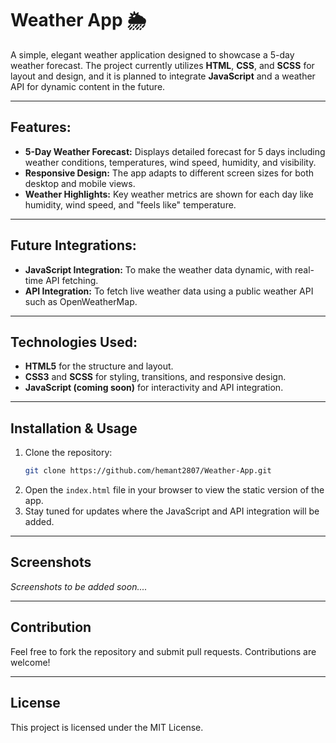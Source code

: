 
# Weather App 🌦️

A simple, elegant weather application designed to showcase a 5-day weather forecast. The project currently utilizes **HTML**, **CSS**, and **SCSS** for layout and design, and it is planned to integrate **JavaScript** and a weather API for dynamic content in the future.

---

## Features:
- **5-Day Weather Forecast:** Displays detailed forecast for 5 days including weather conditions, temperatures, wind speed, humidity, and visibility.
- **Responsive Design:** The app adapts to different screen sizes for both desktop and mobile views.
- **Weather Highlights:** Key weather metrics are shown for each day like humidity, wind speed, and "feels like" temperature.

---

## Future Integrations:
- **JavaScript Integration:** To make the weather data dynamic, with real-time API fetching.
- **API Integration:** To fetch live weather data using a public weather API such as OpenWeatherMap.

---

## Technologies Used:
- **HTML5** for the structure and layout.
- **CSS3** and **SCSS** for styling, transitions, and responsive design.
- **JavaScript (coming soon)** for interactivity and API integration.

---

## Installation & Usage
1. Clone the repository:
   ```bash
   git clone https://github.com/hemant2807/Weather-App.git
   ```
2. Open the `index.html` file in your browser to view the static version of the app.
3. Stay tuned for updates where the JavaScript and API integration will be added.

---

## Screenshots
*Screenshots to be added soon....*

---

## Contribution
Feel free to fork the repository and submit pull requests. Contributions are welcome!

---

## License
This project is licensed under the MIT License.
